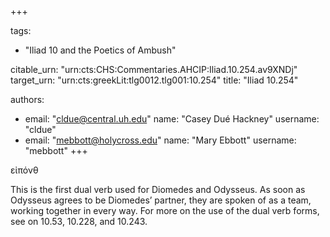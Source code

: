 +++

tags:
- "Iliad 10 and the Poetics of Ambush"

citable_urn: "urn:cts:CHS:Commentaries.AHCIP:Iliad.10.254.av9XNDj"
target_urn: "urn:cts:greekLit:tlg0012.tlg001:10.254"
title: "Iliad 10.254"

authors:
- email: "cldue@central.uh.edu"
  name: "Casey Dué Hackney"
  username: "cldue"
- email: "mebbott@holycross.edu"
  name: "Mary Ebbott"
  username: "mebbott"
+++

<p>εἰπόνθ</p><p>This is the first dual verb used for Diomedes and Odysseus. As soon as Odysseus agrees to be Diomedes’ partner, they are spoken of as a team, working together in every way. For more on the use of the dual verb forms, see on 10.53, 10.228, and 10.243.  </p>